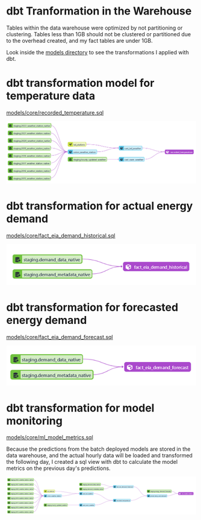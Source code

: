 # dbt Tranformation in the Warehouse

Tables within the data warehouse were optimized by not partitioning or clustering. Tables less than 1GB should not be clustered or partitioned due to the overhead created, and my fact tables are under 1GB.

Look inside the [models directory](03_dbt/models) to see the transformations I applied with dbt.

# dbt transformation model for temperature data
[models/core/recorded_temperature.sql](./models/core/recorded_temperature.sql)

![](../img/dbt_temp.PNG)

# dbt transformation for actual energy demand
[models/core/fact_eia_demand_historical.sql](./models/core/fact_eia_demand_historical.sql)

![](../img/dbt_demand.PNG)

# dbt transformation for forecasted energy demand
[models/core/fact_eia_demand_forecast.sql](./models/core/fact_eia_demand_forecast.sql)

![](../img/dbt_demand_forecast.PNG)

# dbt transformation for model monitoring
[models/core/ml_model_metrics.sql](./models/core/ml_model_metrics.sql)

Because the predictions from the batch deployed models are stored in the data warehouse, and the actual hourly data will be loaded and transformed the following day, I created a sql view with dbt to calculate the model metrics on the previous day's predictions.

![](../img/dbt_monitoring.PNG)